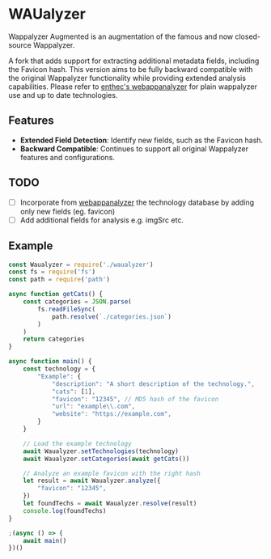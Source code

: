 # WAUalyzer

Wappalyzer Augmented is an augmentation of the famous and now closed-source Wappalyzer.

A fork that adds support for extracting additional metadata fields, including the Favicon hash. This version aims to be fully backward compatible with the original Wappalyzer functionality while providing extended analysis capabilities. Please refer to [enthec's webappanalyzer](https://github.com/enthec/webappanalyzer) for plain wappalyzer use and up to date technologies.

## Features

- **Extended Field Detection**: Identify new fields, such as the Favicon hash.
- **Backward Compatible**: Continues to support all original Wappalyzer features and configurations.

## TODO

- [ ] Incorporate from [webappanalyzer](https://github.com/enthec/webappanalyzer) the technology database by adding only new fields (eg. favicon)
- [ ] Add additional fields for analysis e.g. imgSrc etc.

## Example

```js
const Waualyzer = require('./waualyzer')
const fs = require('fs')
const path = require('path')

async function getCats() {
    const categories = JSON.parse(
        fs.readFileSync(
            path.resolve(`./categories.json`)
        )
    )
    return categories
}

async function main() {
    const technology = {
        "Example": {
            "description": "A short description of the technology.",
            "cats": [1],
            "favicon": "12345", // MD5 hash of the favicon
            "url": "example\\.com",
            "website": "https://example.com",
        }
    }

    // Load the example technology
    await Waualyzer.setTechnologies(technology)
    await Waualyzer.setCategories(await getCats())

    // Analyze an example favicon with the right hash
    let result = await Waualyzer.analyze({
        "favicon": "12345",
    })
    let foundTechs = await Waualyzer.resolve(result)
    console.log(foundTechs)
}

;(async () => {
    await main()
})()

